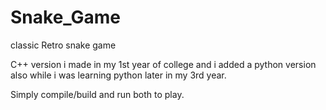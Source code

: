 # Snake_Game
classic Retro snake game

C++ version i made in my 1st year of college and i added a python version also while i was learning python later in my 3rd year.

Simply compile/build and run both to play.
